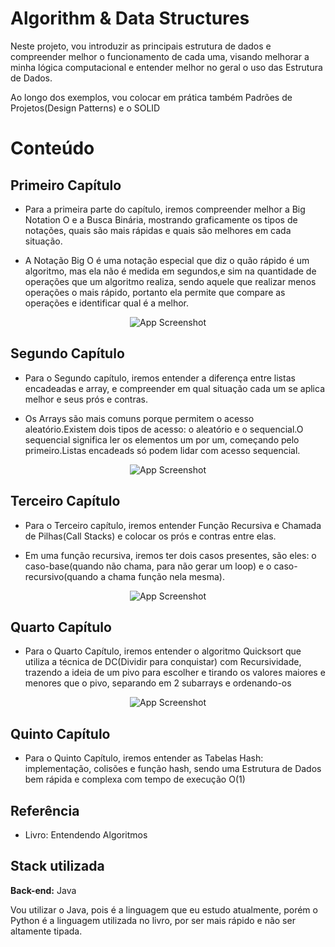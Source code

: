 
# Algorithm & Data Structures


Neste projeto, vou introduzir as principais estrutura de dados e compreender melhor o funcionamento de cada uma, visando melhorar a minha lógica computacional e entender melhor no geral o uso das Estrutura de Dados.

Ao longo dos exemplos, vou colocar em prática também Padrões de Projetos(Design Patterns) e o SOLID




<h1>Conteúdo</h1>

<h2 font-weigth="bold">Primeiro Capítulo</h2>

- Para a primeira parte do capítulo, iremos compreender melhor a Big Notation O e a Busca Binária, mostrando graficamente os tipos de notações, quais são mais rápidas e quais são melhores em cada situação.
  
  
- A Notação Big O é uma notação especial que diz o quão rápido é um algoritmo, mas ela não é medida em segundos,e sim na quantidade de operações que um algoritmo realiza, sendo aquele que realizar menos operações o mais rápido, portanto ela permite que compare as operações e identificar qual é a melhor.

<p align="center">
  <img src="https://miro.medium.com/v2/resize:fit:650/1*6mpaXFsrRPFXSKXK5Qgm8w.png" alt="App Screenshot">
</p>


<h2>Segundo Capítulo</h2>

- Para o Segundo capítulo, iremos entender a diferença entre listas encadeadas e array, e compreender em qual situação cada um se aplica melhor e seus prós e contras.

- Os Arrays são mais comuns porque permitem o acesso aleatório.Existem dois tipos de acesso: o aleatório e o sequencial.O sequencial significa ler os elementos um por um, começando pelo primeiro.Listas encadeads só podem lidar com acesso sequencial.

<p align="center">
  <img src="https://miro.medium.com/v2/resize:fit:600/1*NLISyawxBDJjJukZtpE95w.png" alt="App Screenshot">
</p>

<h2>Terceiro Capítulo</h2>

- Para o Terceiro capítulo, iremos entender Função Recursiva e Chamada de Pilhas(Call Stacks) e colocar os prós e contras entre elas.

- Em uma função recursiva, iremos ter dois casos presentes, são eles: o caso-base(quando não chama, para não gerar um loop) e o caso-recursivo(quando a chama  função nela mesma).

<p align="center">
  <img src="https://cdn.discordapp.com/attachments/916137228688830474/1235710249592295464/image.png?ex=66355c59&is=66340ad9&hm=4405deea05332a16bdc6b6142013c4d72fa39654b1829d9323d082d83a524c5e&" alt="App Screenshot">
</p>

<h2>Quarto Capítulo</h2>
  
- Para o Quarto Capítulo, iremos entender o algoritmo Quicksort que utiliza a técnica de DC(Dividir para conquistar) com Recursividade, trazendo a ideia de um pivo para escolher e tirando os valores maiores e menores que o pivo, separando em 2 subarrays e ordenando-os

<p align="center">
  <img src="https://miro.medium.com/v2/resize:fit:577/1*bIJvejLlEshkf-ehYJJlWQ.png" alt="App Screenshot">
</p>

<h2>Quinto Capítulo</h2>

- Para o Quinto Capítulo, iremos entender as Tabelas Hash: implementação, colisões e função hash, sendo uma Estrutura de Dados bem rápida e complexa com tempo de execução O(1)

## Referência

 - Livro: Entendendo Algoritmos


## Stack utilizada

**Back-end:** Java

Vou utilizar o Java, pois é a linguagem que eu estudo atualmente, porém o Python é a linguagem utilizada no livro, por ser mais rápido e não ser altamente tipada.



